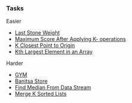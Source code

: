 ### Tasks
Easier
* [Last Stone Weight](https://leetcode.com/problems/last-stone-weight/description/)
* [Maximum Score After Applying K- operations](https://leetcode.com/problems/maximal-score-after-applying-k-operations/description/)
* [K Closest Point to Origin](https://leetcode.com/problems/k-closest-points-to-origin/description/)
* [Kth Largest Element in an Array](https://leetcode.com/problems/kth-largest-element-in-an-array/description/)

Harder
* [GYM](https://www.hackerrank.com/contests/sda-test4-2022-2023-343rrsdfs/challenges/challenge-3768/problem)
* [Banitsa Store](https://www.hackerrank.com/contests/sda-hw-8-2022/challenges/fullstack-developer/problem)
* [Find Median From Data Stream](https://leetcode.com/problems/find-median-from-data-stream/description/)
* [Merge K Sorted Lists](https://leetcode.com/problems/merge-k-sorted-lists/description/)
